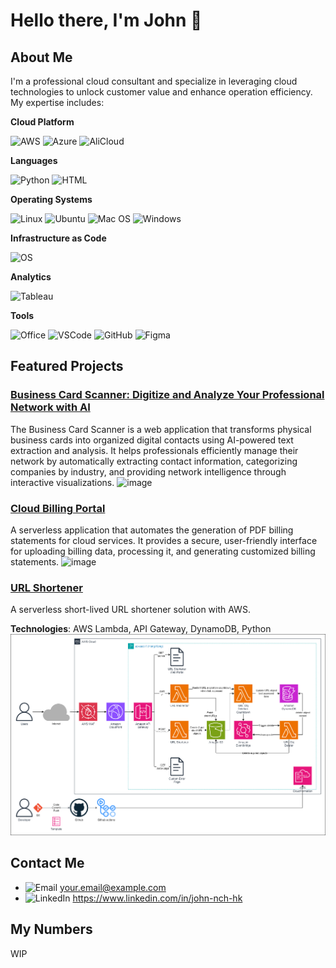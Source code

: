 # Hello there, I'm John 👋

## About Me
I'm a professional cloud consultant and specialize in leveraging cloud technologies to unlock customer value and enhance operation efficiency. My expertise includes:

**Cloud Platform**

![AWS](https://img.shields.io/badge/Amazon_AWS-FF9900?style=for-the-badge&logo=amazonaws&logoColor=white)
![Azure](https://img.shields.io/badge/microsoft%20azure-0089D6?style=for-the-badge&logo=microsoft-azure&logoColor=white)
![AliCloud](https://img.shields.io/badge/Alibaba_Cloud-FF6A00?style=for-the-badge&logo=alibabacloud&logoColor=white)

**Languages**

![Python](https://img.shields.io/badge/Python-FFD43B?style=for-the-badge&logo=python&logoColor=blue)
![HTML](https://img.shields.io/badge/HTML5-E34F26?style=for-the-badge&logo=html5&logoColor=white)



**Operating Systems**

![Linux](https://img.shields.io/badge/Linux-FCC624?style=for-the-badge&logo=linux&logoColor=black)
![Ubuntu](https://img.shields.io/badge/Ubuntu-E95420?style=for-the-badge&logo=ubuntu&logoColor=white)
![Mac OS](https://img.shields.io/badge/mac%20os-000000?style=for-the-badge&logo=apple&logoColor=white)
![Windows](https://img.shields.io/badge/Windows-0078D6?style=for-the-badge&logo=windows&logoColor=white)

**Infrastructure as Code**

![OS](https://img.shields.io/badge/Terraform-7B42BC?style=for-the-badge&logo=terraform&logoColor=white)

**Analytics**

![Tableau](https://img.shields.io/badge/Tableau-E97627?style=for-the-badge&logo=Tableau&logoColor=white)

**Tools**

![Office](https://img.shields.io/badge/Microsoft_Office-D83B01?style=for-the-badge&logo=microsoft-office&logoColor=white)
![VSCode](https://img.shields.io/badge/VSCode-0078D4?style=for-the-badge&logo=visual%20studio%20code&logoColor=white)
![GitHub](https://img.shields.io/badge/GitHub-100000?style=for-the-badge&logo=github&logoColor=whit)
![Figma](https://img.shields.io/badge/Figma-F24E1E?style=for-the-badge&logo=figma&logoColor=white)


## Featured Projects
### [Business Card Scanner: Digitize and Analyze Your Professional Network with AI](https://github.com/john-ng-hk/Biz-card-scanner)
The Business Card Scanner is a web application that transforms physical business cards into organized digital contacts using AI-powered text extraction and analysis. It helps professionals efficiently manage their network by automatically extracting contact information, categorizing companies by industry, and providing network intelligence through interactive visualizations.
![image](https://github.com/user-attachments/assets/f946dbd4-a83b-4a96-8e63-9291aa45ea4d)

### [Cloud Billing Portal](https://github.com/john-ng-hk/cloud-billing-portal)
A serverless application that automates the generation of PDF billing statements for cloud services. It provides a secure, user-friendly interface for uploading billing data, processing it, and generating customized billing statements.
![image](https://github.com/user-attachments/assets/e00a2fbb-fc70-40f7-8ee4-dfb8c8c0346f)


### [URL Shortener](https://github.com/john-ng-hk/url-shortener) 
A serverless short-lived URL shortener solution with AWS.

**Technologies**: AWS Lambda, API Gateway, DynamoDB, Python
![alt text](https://raw.githubusercontent.com/john-ng-hk/url-shortener/main/Diagram/URL-Shortener-AWS-Architecture-Diagram.drawio.png)

## Contact Me
- ![Email](https://img.shields.io/badge/Gmail-D14836?style=for-the-badge&logo=gmail&logoColor=white) your.email@example.com
- ![LinkedIn](https://img.shields.io/badge/LinkedIn-0077B5?style=for-the-badge&logo=linkedin&logoColor=white) https://www.linkedin.com/in/john-nch-hk

## My Numbers
WIP
